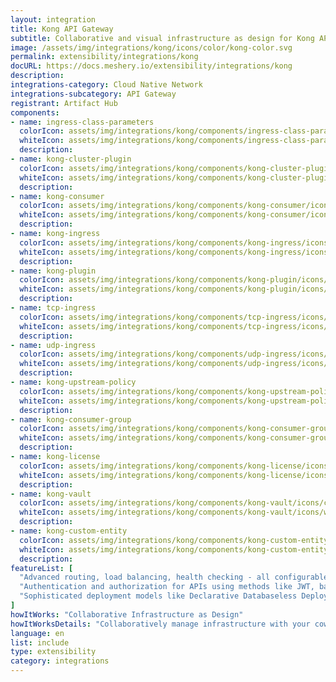 ```yaml
---
layout: integration
title: Kong API Gateway
subtitle: Collaborative and visual infrastructure as design for Kong API Gateway
image: /assets/img/integrations/kong/icons/color/kong-color.svg
permalink: extensibility/integrations/kong
docURL: https://docs.meshery.io/extensibility/integrations/kong
description: 
integrations-category: Cloud Native Network
integrations-subcategory: API Gateway
registrant: Artifact Hub
components: 
- name: ingress-class-parameters
  colorIcon: assets/img/integrations/kong/components/ingress-class-parameters/icons/color/ingress-class-parameters-color.svg
  whiteIcon: assets/img/integrations/kong/components/ingress-class-parameters/icons/white/ingress-class-parameters-white.svg
  description: 
- name: kong-cluster-plugin
  colorIcon: assets/img/integrations/kong/components/kong-cluster-plugin/icons/color/kong-cluster-plugin-color.svg
  whiteIcon: assets/img/integrations/kong/components/kong-cluster-plugin/icons/white/kong-cluster-plugin-white.svg
  description: 
- name: kong-consumer
  colorIcon: assets/img/integrations/kong/components/kong-consumer/icons/color/kong-consumer-color.svg
  whiteIcon: assets/img/integrations/kong/components/kong-consumer/icons/white/kong-consumer-white.svg
  description: 
- name: kong-ingress
  colorIcon: assets/img/integrations/kong/components/kong-ingress/icons/color/kong-ingress-color.svg
  whiteIcon: assets/img/integrations/kong/components/kong-ingress/icons/white/kong-ingress-white.svg
  description: 
- name: kong-plugin
  colorIcon: assets/img/integrations/kong/components/kong-plugin/icons/color/kong-plugin-color.svg
  whiteIcon: assets/img/integrations/kong/components/kong-plugin/icons/white/kong-plugin-white.svg
  description: 
- name: tcp-ingress
  colorIcon: assets/img/integrations/kong/components/tcp-ingress/icons/color/tcp-ingress-color.svg
  whiteIcon: assets/img/integrations/kong/components/tcp-ingress/icons/white/tcp-ingress-white.svg
  description: 
- name: udp-ingress
  colorIcon: assets/img/integrations/kong/components/udp-ingress/icons/color/udp-ingress-color.svg
  whiteIcon: assets/img/integrations/kong/components/udp-ingress/icons/white/udp-ingress-white.svg
  description: 
- name: kong-upstream-policy
  colorIcon: assets/img/integrations/kong/components/kong-upstream-policy/icons/color/kong-upstream-policy-color.svg
  whiteIcon: assets/img/integrations/kong/components/kong-upstream-policy/icons/white/kong-upstream-policy-white.svg
  description: 
- name: kong-consumer-group
  colorIcon: assets/img/integrations/kong/components/kong-consumer-group/icons/color/kong-consumer-group-color.svg
  whiteIcon: assets/img/integrations/kong/components/kong-consumer-group/icons/white/kong-consumer-group-white.svg
  description: 
- name: kong-license
  colorIcon: assets/img/integrations/kong/components/kong-license/icons/color/kong-license-color.svg
  whiteIcon: assets/img/integrations/kong/components/kong-license/icons/white/kong-license-white.svg
  description: 
- name: kong-vault
  colorIcon: assets/img/integrations/kong/components/kong-vault/icons/color/kong-vault-color.svg
  whiteIcon: assets/img/integrations/kong/components/kong-vault/icons/white/kong-vault-white.svg
  description: 
- name: kong-custom-entity
  colorIcon: assets/img/integrations/kong/components/kong-custom-entity/icons/color/kong-custom-entity-color.svg
  whiteIcon: assets/img/integrations/kong/components/kong-custom-entity/icons/white/kong-custom-entity-white.svg
  description: 
featureList: [
  "Advanced routing, load balancing, health checking - all configurable via a RESTful admin API or declarative configuration.",
  "Authentication and authorization for APIs using methods like JWT, basic auth, OAuth, ACLs and more.",
  "Sophisticated deployment models like Declarative Databaseless Deployment and Hybrid Deployment (control plane/data plane separation) without any vendor lock-in."
]
howItWorks: "Collaborative Infrastructure as Design"
howItWorksDetails: "Collaboratively manage infrastructure with your coworkers synchronously sharing the same designs."
language: en
list: include
type: extensibility
category: integrations
---
```

